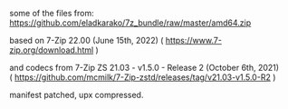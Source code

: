 some of the files from:  
https://github.com/eladkarako/7z_bundle/raw/master/amd64.zip

based on 7-Zip 22.00 (June 15th, 2022) ( https://www.7-zip.org/download.html )  

and codecs from 7-Zip ZS 21.03 - v1.5.0 - Release 2 (October 6th, 2021)  
( https://github.com/mcmilk/7-Zip-zstd/releases/tag/v21.03-v1.5.0-R2 )  

manifest patched, upx compressed.